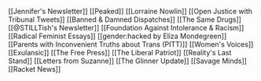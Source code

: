 [[Jennifer's Newsletter]]
[[Peaked]]
[[Lorraine Nowlin]]
[[Open Justice with Tribunal Tweets]]
[[Banned & Damned Dispatches]]
[[The Same Drugs]]
[[@STILLTish's Newsletter]]
[[Foundation Against Intolerance & Racism]]
[[Radical Feminist Essays]]
[[gender:hacked by Eliza Mondegreen]]
[[Parents with Inconvenient Truths about Trans (PITT)]]
[[Women's Voices]]
[[Exulansic]]
[[The Free Press]]
[[The Liberal Patriot]]
[[Reality's Last Stand]]
[[Letters from Suzanne]]
[[The Glinner Update]]
[[Savage Minds]]
[[Racket News]]
